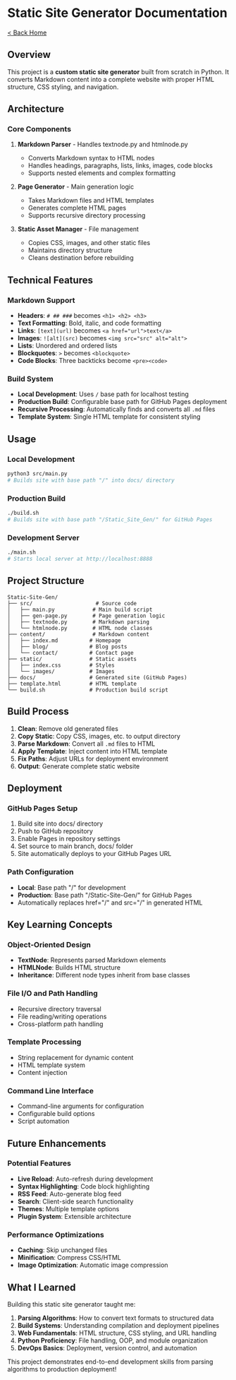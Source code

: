 # Static Site Generator Documentation

[< Back Home](/)

## Overview

This project is a **custom static site generator** built from scratch in Python. It converts Markdown content into a complete website with proper HTML structure, CSS styling, and navigation.

## Architecture

### Core Components

1. **Markdown Parser** - Handles textnode.py and htmlnode.py
   - Converts Markdown syntax to HTML nodes
   - Handles headings, paragraphs, lists, links, images, code blocks
   - Supports nested elements and complex formatting

2. **Page Generator** - Main generation logic
   - Takes Markdown files and HTML templates
   - Generates complete HTML pages
   - Supports recursive directory processing

3. **Static Asset Manager** - File management
   - Copies CSS, images, and other static files
   - Maintains directory structure
   - Cleans destination before rebuilding

## Technical Features

### Markdown Support
- **Headers**: `# ## ###` becomes `<h1> <h2> <h3>`
- **Text Formatting**: Bold, italic, and code formatting
- **Links**: `[text](url)` becomes `<a href="url">text</a>`
- **Images**: `![alt](src)` becomes `<img src="src" alt="alt">`
- **Lists**: Unordered and ordered lists
- **Blockquotes**: `>` becomes `<blockquote>`
- **Code Blocks**: Three backticks become `<pre><code>`

### Build System
- **Local Development**: Uses `/` base path for localhost testing
- **Production Build**: Configurable base path for GitHub Pages deployment
- **Recursive Processing**: Automatically finds and converts all `.md` files
- **Template System**: Single HTML template for consistent styling

## Usage

### Local Development
```bash
python3 src/main.py
# Builds site with base path "/" into docs/ directory
```

### Production Build
```bash
./build.sh
# Builds site with base path "/Static_Site_Gen/" for GitHub Pages
```

### Development Server
```bash
./main.sh
# Starts local server at http://localhost:8888
```

## Project Structure

```
Static-Site-Gen/
├── src/                    # Source code
│   ├── main.py            # Main build script
│   ├── gen-page.py        # Page generation logic
│   ├── textnode.py        # Markdown parsing
│   └── htmlnode.py        # HTML node classes
├── content/               # Markdown content
│   ├── index.md          # Homepage
│   ├── blog/             # Blog posts
│   └── contact/          # Contact page
├── static/               # Static assets
│   ├── index.css         # Styles
│   └── images/           # Images
├── docs/                 # Generated site (GitHub Pages)
├── template.html         # HTML template
└── build.sh              # Production build script
```

## Build Process

1. **Clean**: Remove old generated files
2. **Copy Static**: Copy CSS, images, etc. to output directory
3. **Parse Markdown**: Convert all `.md` files to HTML
4. **Apply Template**: Inject content into HTML template
5. **Fix Paths**: Adjust URLs for deployment environment
6. **Output**: Generate complete static website

## Deployment

### GitHub Pages Setup
1. Build site into docs/ directory
2. Push to GitHub repository
3. Enable Pages in repository settings
4. Set source to main branch, docs/ folder
5. Site automatically deploys to your GitHub Pages URL

### Path Configuration
- **Local**: Base path "/" for development
- **Production**: Base path "/Static-Site-Gen/" for GitHub Pages
- Automatically replaces href="/" and src="/" in generated HTML

## Key Learning Concepts

### Object-Oriented Design
- **TextNode**: Represents parsed Markdown elements
- **HTMLNode**: Builds HTML structure
- **Inheritance**: Different node types inherit from base classes

### File I/O and Path Handling
- Recursive directory traversal
- File reading/writing operations
- Cross-platform path handling

### Template Processing
- String replacement for dynamic content
- HTML template system
- Content injection

### Command Line Interface
- Command-line arguments for configuration
- Configurable build options
- Script automation

## Future Enhancements

### Potential Features
- **Live Reload**: Auto-refresh during development
- **Syntax Highlighting**: Code block highlighting
- **RSS Feed**: Auto-generate blog feed
- **Search**: Client-side search functionality
- **Themes**: Multiple template options
- **Plugin System**: Extensible architecture

### Performance Optimizations
- **Caching**: Skip unchanged files
- **Minification**: Compress CSS/HTML
- **Image Optimization**: Automatic image compression

## What I Learned

Building this static site generator taught me:

1. **Parsing Algorithms**: How to convert text formats to structured data
2. **Build Systems**: Understanding compilation and deployment pipelines
3. **Web Fundamentals**: HTML structure, CSS styling, and URL handling
4. **Python Proficiency**: File handling, OOP, and module organization
5. **DevOps Basics**: Deployment, version control, and automation

This project demonstrates end-to-end development skills from parsing algorithms to production deployment!
